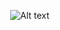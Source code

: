<img
  src="live.png"
  alt="Alt text"
  title="template live"
  style="display: block; margin: 0 auto; max-width: 300px">